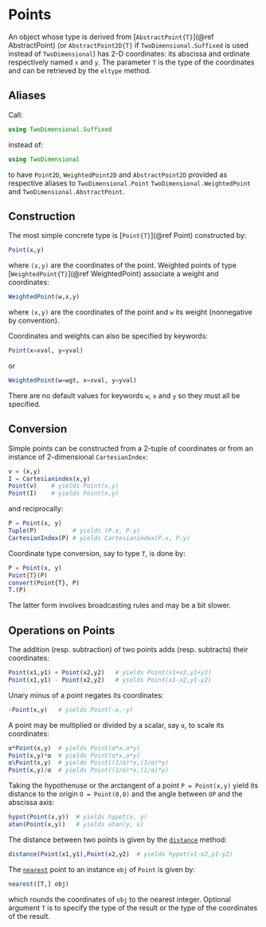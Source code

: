 # Points

An object whose type is derived from [`AbstractPoint{T}`](@ref AbstractPoint)
(or `AbstractPoint2D{T}` if `TwoDimensional.Suffixed` is used instead of
`TwoDimensional`) has 2-D coordinates: its abscissa and ordinate respectively
named `x` and `y`.  The parameter `T` is the type of the coordinates and can be
retrieved by the `eltype` method.


## Aliases

Call:

```julia
using TwoDimensional.Suffixed
```

instead of:

```julia
using TwoDimensional
```

to have `Point2D`, `WeightedPoint2D` and `AbstractPoint2D` provided as
respective aliases to `TwoDimensional.Point` `TwoDimensional.WeightedPoint` and
`TwoDimensional.AbstractPoint`.


## Construction

The most simple concrete type is [`Point{T}`](@ref Point) constructed by:

```julia
Point(x,y)
```

where `(x,y)` are the coordinates of the point.  Weighted points of type
[`WeightedPoint{T}`](@ref WeightedPoint) associate a weight and coordinates:

```julia
WeightedPoint(w,x,y)
```

where `(x,y)` are the coordinates of the point and `w` its weight (nonnegative
by convention).


Coordinates and weights can also be
specified by keywords:

```julia
Point(x=xval, y=yval)
```

or

```julia
WeightedPoint(w=wgt, x=xval, y=yval)
```

There are no default values for keywords `w`, `x` and `y` so they must all be
specified.


## Conversion

Simple points can be constructed from a 2-tuple of coordinates or from an
instance of 2-dimensional `CartesianIndex`:

```julia
v = (x,y)
I = Cartesianindex(x,y)
Point(v)    # yields Point(x,y)
Point(I)    # yields Point(x,y)
```

and reciprocally:

```julia
P = Point(x, y)
Tuple(P)          # yields (P.x, P.y)
CartesianIndex(P) # yields Cartesianindex(P.x, P.y)
```

Coordinate type conversion, say to type `T`, is done by:

```julia
P = Point(x, y)
Point{T}(P)
convert(Point{T}, P)
T.(P)
```

The latter form involves broadcasting rules and may be a bit slower.


## Operations on Points

The addition (resp. subtraction) of two points adds (resp. subtracts) their
coordinates:

```julia
Point(x1,y1) + Point(x2,y2)   # yields Point(x1+x2,y1+y2)
Point(x1,y1) - Point(x2,y2)   # yields Point(x1-x2,y1-y2)
```

Unary minus of a point negates its coordinates:

```julia
-Point(x,y)   # yields Point(-x,-y)
```

A point may be multiplied or divided by a scalar, say `α`, to scale its
coordinates:

```julia
α*Point(x,y)  # yields Point(α*x,α*y)
Point(x,y)*α  # yields Point(α*x,α*y)
α\Point(x,y)  # yields Point((1/α)*x,(1/α)*y)
Point(x,y)/α  # yields Point((1/α)*x,(1/α)*y)
```

Taking the hypothenuse or the arctangent of a point `P = Point(x,y)` yield its
distance to the origin `O = Point(0,0)` and the angle between `OP` and
the abscissa axis:

```julia
hypot(Point(x,y))  # yields hypot(x, y)
atan(Point(x,y))   # yields atan(y, x)
```

The distance between two points is given by the [`distance`](@ref) method:

```julia
distance(Point(x1,y1),Point(x2,y2)  # yields hypot(x1-x2,y1-y2)
```

The [`nearest`](@ref) point to an instance `obj` of `Point` is given by:

```julia
nearest([T,] obj)
```

which rounds the coordinates of `obj` to the nearest integer.  Optional
argument `T` is to specify the type of the result or the type of the
coordinates of the result.
